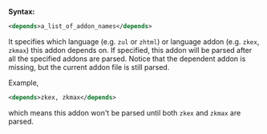 **Syntax:**

```xml
<depends>a_list_of_addon_names</depends>
```

It specifies which language (e.g. `zul` or `zhtml`) or language addon
(e.g. `zkex`, `zkmax`) this addon depends on. If specified, this addon
will be parsed after all the specified addons are parsed. Notice that
the dependent addon is missing, but the current addon file is still
parsed.

Example,

```xml
<depends>zkex, zkmax</depends>
```

which means this addon won't be parsed until both `zkex` and `zkmax` are
parsed.


